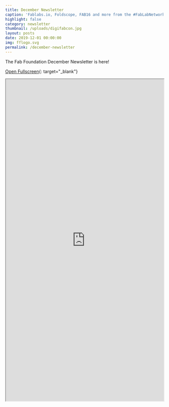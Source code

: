 ```yaml
---
title: December Newsletter
caption: 'Fablabs.io, Foldscope, FAB16 and more from the #FabLabNetwork'
highlight: false
category: newsletter
thumbnail: /uploads/digifabcon.jpg
layout: posts
date: 2019-12-01 00:00:00
img: fflogo.svg
permalink: /december-newsletter
---
```


The Fab Foundation December Newsletter is here\!

[Open Fullscreen](https://mailchi.mp/fabfoundation.org/the-fab-foundation-december-newsletter-is-here-4007311){: target="_blank"}

<iframe src="https://mailchi.mp/fabfoundation.org/the-fab-foundation-december-newsletter-is-here-4007311" style="max-width: 1024px; width: 100%; margin: 0 auto; height: 1024px"></iframe>